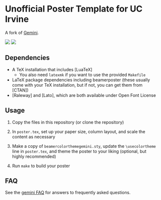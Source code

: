 # Unofficial Poster Template for UC Irvine

A fork of [Gemini](https://github.com/anishathalye/gemini).

![](assets/poster.png)
![](assets/poster_dark.png)

## Dependencies

* A TeX installation that includes [LuaTeX]
  * You also need `latexmk` if you want to use the provided `Makefile`
* LaTeX package dependencies including beamerposter (these usually come with
  your TeX installation, but if not, you can get them from [CTAN])
* [Raleway] and [Lato], which are both available under Open Font License

## Usage

1. Copy the files in this repository (or clone the repository)

1. In `poster.tex`, set up your paper size, column layout, and scale the
   content as necessary

1. Make a copy of `beamercolorthemegemini.sty`, update the `\usecolortheme`
   line in `poster.tex`, and theme the poster to your liking (optional, but
   highly recommended)

1. Run `make` to build your poster

## FAQ

See the [gemini FAQ](https://github.com/anishathalye/gemini/wiki/FAQ) for answers to frequently asked questions.
